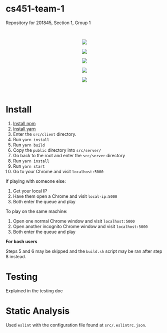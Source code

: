 # cs451-team-1
Repository for 201845, Section 1, Group 1

<br>

<p align="center">
  <img src="./screenshots/start1.png" />
</p>
<p align="center">
  <img src="./screenshots/start2.png" />
</p>
<p align="center">
  <img src="./screenshots/basic.gif" />
</p>
<p align="center">
  <img src="./screenshots/king.gif" />
</p>
<p align="center">
  <img src="./screenshots/win.gif" />
</p>

<br>

# Install

1. [Install npm](https://www.npmjs.com/get-npm)
2. [Install yarn](https://yarnpkg.com/lang/en/docs/install)
3. Enter the `src/client` directory.
4. Run `yarn install`
5. Run `yarn build`
6. Copy the `public` directory into `src/server/`
7. Go back to the root and enter the `src/server` directory
8. Run `yarn install`
9. Run `yarn start`
10. Go to your Chrome and visit `localhost:5000`

If playing with someone else:

1. Get your local IP
2. Have them open a Chrome and visit `local-ip:5000`
3. Both enter the queue and play

To play on the same machine:

1. Open one normal Chrome window and visit `localhost:5000`
2. Open another incognito Chrome window and visit `localhost:5000`
3. Both enter the queue and play

**For bash users**

Steps 5 and 6 may be skipped and the
`build.sh` script may be ran after step 8 instead.

# Testing

Explained in the testing doc

# Static Analysis

Used `eslint` with the configuration file found at `src/.eslintrc.json`.

